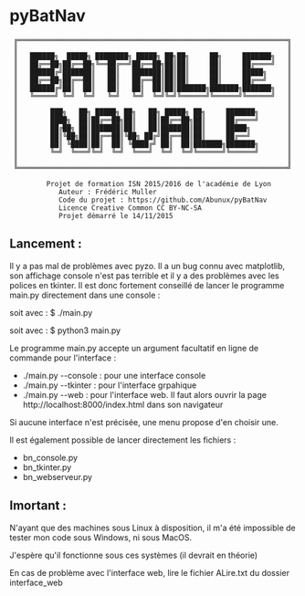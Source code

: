 # pyBatNav
     ╔══════════════════════════════════════════════════════════════════╗
     ║                                                                  ║
     ║   ██████╗  █████╗ ████████╗ █████╗ ██╗██╗     ██╗     ███████╗   ║
     ║   ██╔══██╗██╔══██╗╚══██╔══╝██╔══██╗██║██║     ██║     ██╔════╝   ║
     ║   ██████╔╝███████║   ██║   ███████║██║██║     ██║     █████╗     ║
     ║   ██╔══██╗██╔══██║   ██║   ██╔══██║██║██║     ██║     ██╔══╝     ║
     ║   ██████╔╝██║  ██║   ██║   ██║  ██║██║███████╗███████╗███████╗   ║
     ║   ╚═════╝ ╚═╝  ╚═╝   ╚═╝   ╚═╝  ╚═╝╚═╝╚══════╝╚══════╝╚══════╝   ║
     ║                                                                  ║
     ║        ███╗   ██╗ █████╗ ██╗   ██╗ █████╗ ██╗     ███████╗       ║
     ║        ████╗  ██║██╔══██╗██║   ██║██╔══██╗██║     ██╔════╝       ║
     ║        ██╔██╗ ██║███████║██║   ██║███████║██║     █████╗         ║
     ║        ██║╚██╗██║██╔══██║╚██╗ ██╔╝██╔══██║██║     ██╔══╝         ║
     ║        ██║ ╚████║██║  ██║ ╚████╔╝ ██║  ██║███████╗███████╗       ║
     ║        ╚═╝  ╚═══╝╚═╝  ╚═╝  ╚═══╝  ╚═╝  ╚═╝╚══════╝╚══════╝       ║
     ║                                                                  ║
     ╚══════════════════════════════════════════════════════════════════╝

             Projet de formation ISN 2015/2016 de l'académie de Lyon
                Auteur : Frédéric Muller
                Code du projet : https://github.com/Abunux/pyBatNav
                Licence Creative Common CC BY-NC-SA
                Projet démarré le 14/11/2015


Lancement :
-----------
Il y a pas mal de problèmes avec pyzo. Il a un bug connu avec matplotlib, son affichage console n'est pas terrible et il y a des problèmes avec les polices en tkinter. 
Il est donc fortement conseillé de lancer le programme main.py directement dans une console :

soit avec : $ ./main.py

soit avec : $ python3 main.py

Le programme main.py accepte un argument facultatif en ligne de commande pour l'interface :
- ./main.py --console : pour une interface console
- ./main.py --tkinter : pour l'interface grpahique
- ./main.py --web : pour l'interface web. Il faut alors ouvrir la page http://localhost:8000/index.html dans son navigateur

Si aucune interface n'est précisée, une menu propose d'en choisir une.

Il est également possible de lancer directement les fichiers :
- bn_console.py
- bn_tkinter.py
- bn_webserveur.py

Imortant :
----------
N'ayant que des machines sous Linux à disposition, il m'a été impossible de tester mon code sous Windows, ni sous MacOS.

J'espère qu'il fonctionne sous ces systèmes (il devrait en théorie)

En cas de problème avec l'interface web, lire le fichier ALire.txt du dossier interface_web
